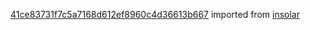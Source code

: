 [41ce83731f7c5a7168d612ef8960c4d36613b667](https://github.com/insolar/insolar/commit/41ce83731f7c5a7168d612ef8960c4d36613b667) imported from [insolar](https://github.com/insolar/insolar)
